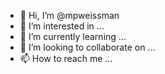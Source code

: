 - 👋 Hi, I’m @mpweissman
- 👀 I’m interested in ...
- 🌱 I’m currently learning ...
- 💞️ I’m looking to collaborate on ...
- 📫 How to reach me ...

<!---
mpweissman/mpweissman is a ✨ special ✨ repository because its `README.md` (this file) appears on your GitHub profile.
You can click the Preview link to take a look at your changes.
--->
